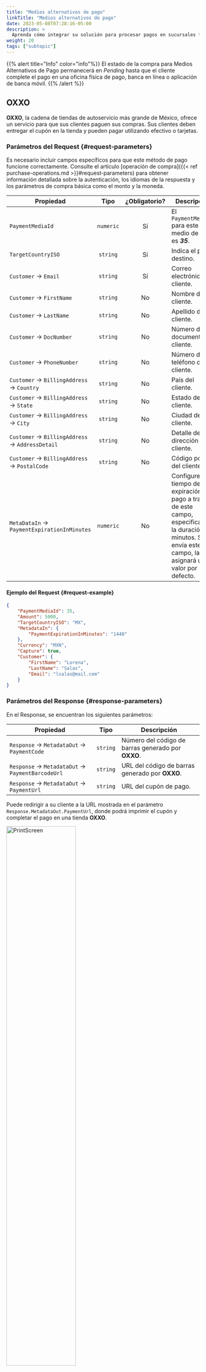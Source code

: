 ```yaml
---
title: "Medios alternativos de pago"
linkTitle: "Medios alternativos de pago"
date: 2023-05-08T07:28:16-05:00
description: >
  Aprenda cómo integrar su solución para procesar pagos en sucursales físicas de pago o utilizando transferencias bancarias.
weight: 20
tags: ["subtopic"]
---
```


{{% alert title="Info" color="info"%}}
El estado de la compra para Medios Alternativos de Pago permanecerá en _Pending_ hasta que el cliente complete el pago en una oficina física de pago, banca en línea o aplicación de banca móvil.
{{% /alert %}}

## OXXO
**OXXO**, la cadena de tiendas de autoservicio más grande de México, ofrece un servicio para que sus clientes paguen sus compras. Sus clientes deben entregar el cupón en la tienda y pueden pagar utilizando efectivo o tarjetas.

### Parámetros del Request {#request-parameters}
Es necesario incluir campos específicos para que este método de pago funcione correctamente. Consulte el artículo [operación de compra]({{< ref purchase-operations.md >}}#request-parameters) para obtener información detallada sobre la autenticación, los idiomas de la respuesta y los parámetros de compra básica como el monto y la moneda.

| Propiedad | Tipo | ¿Obligatorio? | Descripción |
|---|:-:|:-:|---|
| `PaymentMediaId` | `numeric` | Sí | El `PaymentMediaId` para este medio de pago es _**35**_. |
| `TargetCountryISO` | `string` | Sí | Indica el país destino. |
| `Customer` → `Email` | `string` | Sí | Correo electrónico del cliente. |
| `Customer` → `FirstName` | `string` | No | Nombre del cliente. |
| `Customer` → `LastName` | `string` | No | Apellido del cliente. |
| `Customer` → `DocNumber` | `string` | No | Número de documento del cliente. |
| `Customer` → `PhoneNumber` | `string` | No | Número de teléfono del cliente. |
| `Customer` → `BillingAddress` → `Country` | `string` | No | País del cliente. |
| `Customer` → `BillingAddress` → `State` | `string` | No | Estado del cliente. |
| `Customer` → `BillingAddress` → `City` | `string` | No | Ciudad del cliente. |
| `Customer` → `BillingAddress` → `AddressDetail` | `string` | No | Detalle de la dirección del cliente. |
| `Customer` → `BillingAddress` → `PostalCode` | `string` | No | Código postal del cliente. |
| `MetaDataIn` → `PaymentExpirationInMinutes` | `numeric` | No | Configure el tiempo de expiración del pago a través de este campo, especificando la duración en minutos. Si no envía este campo, la API asignará un valor por defecto. |

#### Ejemplo del Request {#request-example}
```json
{
    "PaymentMediaId": 35,
    "Amount": 5000,
    "TargetCountryISO": "MX",
    "MetadataIn": {
        "PaymentExpirationInMinutes": "1440"
    },
    "Currency": "MXN",
    "Capture": true,
    "Customer": {
        "FirstName": "Lorena",
        "LastName": "Salas",
        "Email": "lsalas@mail.com"
    }
}
```

### Parámetros del Response {#response-parameters}
En el Response, se encuentran los siguientes parámetros:

| Propiedad | Tipo | Descripción |
|---|:-:|---|
| `Response` → `MetadataOut` → `PaymentCode` | `string`  | Número del código de barras generado por **OXXO**. |
| `Response` → `MetadataOut` → `PaymentBarcodeUrl` | `string` | URL del código de barras generado por **OXXO**. |
| `Response` → `MetadataOut` → `PaymentUrl` | `string` | URL del cupón de pago. |

Puede redirigir a su cliente a la URL mostrada en el parámetro `Response.MetadataOut.PaymentUrl`, donde podrá imprimir el cupón y completar el pago en una tienda **OXXO**.

<img src="/assets/OxxoVoucher.png" width="60%" alt="PrintScreen"/>

#### Ejemplo del Response {#response-example}

```json
{
    "Response": {
        "PurchaseId": 1134219,
        "Created": "2023-09-01T16:56:08.496",
        "TrxToken": null,
        "Order": null,
        "Transaction": {
            "TransactionID": 1153111,
            "Created": "2023-09-01T16:56:08.497",
            "AuthorizationDate": "",
            "TransactionStatusId": 2,
            "Status": "Pending",
            "ErrorCode": null,
            "Description": "200 https://s3.amazonaws.com/gateway.stage.bamboopayment.com/purchase-coupons/1134219_7f597f55-1d3a-42ba-9bbb-883262cd6c03_20230902.html",
            "ApprovalCode": "Author",
            "Steps": [
                {
                    "Step": "Generic External",
                    "Created": "2023-09-01T16:56:09.437",
                    "Status": "PhysicalNetwork Pending",
                    "ResponseCode": "200",
                    "ResponseMessage": "",
                    "Error": null,
                    "AuthorizationCode": "Author",
                    "UniqueID": null,
                    "AcquirerResponseDetail": "https://s3.amazonaws.com/gateway.stage.bamboopayment.com/purchase-coupons/1134219_7f597f55-1d3a-42ba-9bbb-883262cd6c03_20230902.html"
                }
            ]
        },
        "Capture": true,
        "Amount": 5000,
        "OriginalAmount": 5000,
        "TaxableAmount": 0,
        "Tip": 0,
        "Installments": 1,
        "Currency": "MXN",
        "Description": null,
        "Customer": {
            "CustomerId": 250946,
            "Created": "2023-09-01T16:56:07.713",
            "CommerceCustomerId": null,
            "Owner": "Anonymous",
            "Email": "lsalas@mail.com",
            "Enabled": true,
            "ShippingAddress": null,
            "BillingAddress": null,
            "Plans": null,
            "AdditionalData": null,
            "PaymentProfiles": [
                {
                    "PaymentProfileId": 255697,
                    "PaymentMediaId": 35,
                    "Created": "2023-09-01T16:56:07.863",
                    "LastUpdate": "2023-09-01T16:56:08.220",
                    "Brand": "Oxxo",
                    "CardOwner": null,
                    "Bin": null,
                    "IssuerBank": null,
                    "Installments": null,
                    "Type": "PhysicalNetwork",
                    "IdCommerceToken": 0,
                    "Token": null,
                    "Expiration": null,
                    "Last4": "",
                    "Enabled": null,
                    "DocumentNumber": null,
                    "DocumentTypeId": null,
                    "ExternalValue": null,
                    "AffinityGroup": null
                }
            ],
            "CaptureURL": null,
            "UniqueID": null,
            "URL": "https://api.stage.bamboopayment.com/Customer/250946",
            "FirstName": "Lorena",
            "LastName": "Salas",
            "DocNumber": null,
            "DocumentTypeId": 2,
            "PhoneNumber": null,
            "ExternalValue": null
        },
        "RefundList": null,
        "PlanID": null,
        "UniqueID": null,
        "AdditionalData": null,
        "CustomerUserAgent": null,
        "CustomerIP": null,
        "URL": "https://api.stage.bamboopayment.com/Purchase/1134219",
        "DataUY": {
            "IsFinalConsumer": false,
            "Invoice": null,
            "TaxableAmount": 0
        },
        "DataDO": {
            "Invoice": null,
            "Tax": 0
        },
        "Acquirer": {
            "AcquirerID": 68,
            "Name": "Oxxo",
            "CommerceNumber": null
        },
        "CommerceAction": null,
        "PurchasePaymentProfileId": 255697,
        "LoyaltyPlan": null,
        "DeviceFingerprintId": null,
        "MetadataIn": {
            "PaymentExpirationInMinutes": "1440"
        },
        "MetadataOut": {
            "PaymentUrl": "https://s3.amazonaws.com/gateway.stage.bamboopayment.com/purchase-coupons/1134219_7f597f55-1d3a-42ba-9bbb-883262cd6c03_20230902.html",
            "PaymentCode": "810000011342193202310010005000",
            "PaymentBarcodeUrl": "https://gateway.stage.bamboopayment.com/purchase-coupons/coupons-barcodes/OxxoBarcode/810000011342193202310010005000.jpeg",
            "PaymentReference": "1134219"
        },
        "CrossBorderData": null,
        "CrossBorderDataResponse": {
            "TargetCountryISO": "MX",
            "TargetCurrencyISO": "MXN",
            "TargetAmount": 50
        },
        "Redirection": null,
        "IsFirstRecurrentPurchase": false,
        "AntifraudData": {
            "AntifraudFingerprintId": null,
            "AntifraudMetadataIn": null
        },
        "PaymentMediaId": null,
        "PurchaseType": 1,
        "HasCvv": null,
        "TargetCountryISO": null
    },
    "Errors": []
}
```

## Efectivo Paynet {#paynet-cash}
**Paynet** le permite a sus clientes generar un cupón y realizar el pago en una tienda física.

## Redes de pago en efectivo {#cash-acquirers}
Puede ofrecer a su cliente la posibilidad de pagar en efectivo en las siguientes redes:

* Farmacias Benavides
* 7Eleven
* Walmart
* Farmacias de Ahorro
* Sam´s
* Walmart Express
* Bodega Aurrera
* Circle K

### Parámetros del Request {#request-parameters-1}
Es necesario incluir campos específicos para que este método de pago funcione correctamente. Consulte el artículo [operación de compra]({{< ref purchase-operations.md >}}#request-parameters) para obtener información detallada sobre la autenticación, los idiomas de la respuesta y los parámetros de compra básica como el monto y la moneda.

| Propiedad | Tipo | ¿Obligatorio? | Descripción |
|---|:-:|:-:|---|
| `PaymentMediaId` | `numeric` | Sí | El `PaymentMediaId` para este medio de pago es _**30**_. |
| `TargetCountryISO` | `string` | Sí | Indica el país destino. |
| `Customer` → `Email` | `string` | Sí | Correo electrónico del cliente. |
| `Customer` → `FirstName` | `string` | Sí | Nombre del cliente. |
| `Customer` → `LastName` | `string` | No | Apellido del cliente. |
| `Customer` → `DocNumber` | `string` | No | Número de documento del cliente. |
| `Customer` → `PhoneNumber` | `string` | No | Número de teléfono del cliente. |
| `Customer` → `BillingAddress` → `Country` | `string` | No | País del cliente. |
| `Customer` → `BillingAddress` → `State` | `string` | No | Estado del cliente. |
| `Customer` → `BillingAddress` → `City` | `string` | No | Ciudad del cliente. |
| `Customer` → `BillingAddress` → `AddressDetail` | `string` | No | Detalle de la dirección del cliente. |
| `Customer` → `BillingAddress` → `PostalCode` | `string` | No | Código postal del cliente. |
| `MetaDataIn` → `PaymentExpirationInMinutes` | `numeric` | No | Configure el tiempo de expiración del pago a través de este campo, especificando la duración en minutos. Si no envía este campo, la API asignará un valor por defecto. |

#### Ejemplo del Request {#request-example-1}
```json
{
    "PaymentMediaId": 30,
    "Order": "test1005",
    "Amount": 1030,
    "TargetCountryISO": "MX",
    "MetadataIn": {
        "PaymentExpirationInMinutes": "1440"
    },
    "Currency": "MXN",
    "Capture": true,
    "Customer": {
        "FirstName": "John",
        "LastName": "Diaz",
        "Email": "jdiaz@mail.com"
    }
}
```

### Parámetros del Response {#response-parameters-1}
En el Response, se encuentran los siguientes parámetros:

| Propiedad | Tipo | Descripción |
|---|:-:|---|
| `Response` → `MetadataOut` → `PaymentCode` | `string`  | Referencia de pago generado por **Paynet**. |
| `Response` → `MetadataOut` → `PaymentBarcodeUrl` | `string` | URL de la imagen del código de barras del pago. |
| `Response` → `MetadataOut` → `PaymentUrl` | `string` | URL del cupón de pago en formato PDF. |

Puede redirigir a su cliente a la URL mostrada en el parámetro `Response.MetadataOut.PaymentUrl` para descargar el cupón y realizar el pago en una sucursal física de pago.

<img src="/assets/PaynetVoucher.png" width="60%" alt="PrintScreen"/>

#### Ejemplo del Response {#response-example-1}

```json
{
    "Response": {
        "PurchaseId": 1134220,
        "Created": "2023-09-01T17:14:37.189",
        "TrxToken": null,
        "Order": "test1005",
        "Transaction": {
            "TransactionID": 1153112,
            "Created": "2023-09-01T17:14:37.189",
            "AuthorizationDate": "",
            "TransactionStatusId": 2,
            "Status": "Pending",
            "ErrorCode": null,
            "Description": " ",
            "ApprovalCode": null,
            "Steps": [
                {
                    "Step": "Generic External",
                    "Created": "",
                    "Status": null,
                    "ResponseCode": "Ok",
                    "ResponseMessage": "trfe2e9jxdyzjvkqb1t1",
                    "Error": null,
                    "AuthorizationCode": null,
                    "UniqueID": null,
                    "AcquirerResponseDetail": null
                }
            ]
        },
        "Capture": true,
        "Amount": 1030,
        "OriginalAmount": 1030,
        "TaxableAmount": 0,
        "Tip": 0,
        "Installments": 1,
        "Currency": "MXN",
        "Description": null,
        "Customer": {
            "CustomerId": 250947,
            "Created": "2023-09-01T17:14:36.427",
            "CommerceCustomerId": null,
            "Owner": "Anonymous",
            "Email": "jdiaz@mail.com",
            "Enabled": true,
            "ShippingAddress": null,
            "BillingAddress": null,
            "Plans": null,
            "AdditionalData": null,
            "PaymentProfiles": [
                {
                    "PaymentProfileId": 255698,
                    "PaymentMediaId": 30,
                    "Created": "2023-09-01T17:14:36.547",
                    "LastUpdate": "2023-09-01T17:14:36.920",
                    "Brand": "OpenPayPayNet",
                    "CardOwner": null,
                    "Bin": null,
                    "IssuerBank": null,
                    "Installments": null,
                    "Type": "PhysicalNetwork",
                    "IdCommerceToken": 0,
                    "Token": null,
                    "Expiration": null,
                    "Last4": "",
                    "Enabled": null,
                    "DocumentNumber": null,
                    "DocumentTypeId": null,
                    "ExternalValue": null,
                    "AffinityGroup": null
                }
            ],
            "CaptureURL": null,
            "UniqueID": null,
            "URL": "https://api.stage.bamboopayment.com/Customer/250947",
            "FirstName": "John",
            "LastName": "Diaz",
            "DocNumber": null,
            "DocumentTypeId": 2,
            "PhoneNumber": null,
            "ExternalValue": null
        },
        "RefundList": null,
        "PlanID": null,
        "UniqueID": null,
        "AdditionalData": null,
        "CustomerUserAgent": null,
        "CustomerIP": null,
        "URL": "https://api.stage.bamboopayment.com/Purchase/1134220",
        "DataUY": {
            "IsFinalConsumer": false,
            "Invoice": null,
            "TaxableAmount": 0
        },
        "DataDO": {
            "Invoice": null,
            "Tax": 0
        },
        "Acquirer": {
            "AcquirerID": 62,
            "Name": "OpenPay PayNet",
            "CommerceNumber": null
        },
        "CommerceAction": null,
        "PurchasePaymentProfileId": 255698,
        "LoyaltyPlan": null,
        "DeviceFingerprintId": null,
        "MetadataIn": {
            "PaymentExpirationInMinutes": "1440"
        },
        "MetadataOut": {
            "PaymentCode": "9988780335829741",
            "PaymentBarcodeUrl": "https://sandbox-api.openpay.mx/barcode/9988780335829741?width=1&height=45&text=false",
            "PaymentUrl": "https://sandbox-dashboard.openpay.mx/paynet-pdf/m46uqwpxz7otrhsinbx1/9988780335829741"
        },
        "CrossBorderData": null,
        "CrossBorderDataResponse": {
            "TargetCountryISO": "MX",
            "TargetCurrencyISO": "MXN",
            "TargetAmount": 10.3
        },
        "Redirection": null,
        "IsFirstRecurrentPurchase": false,
        "AntifraudData": {
            "AntifraudFingerprintId": null,
            "AntifraudMetadataIn": null
        },
        "PaymentMediaId": null,
        "PurchaseType": 1,
        "HasCvv": null,
        "TargetCountryISO": null
    },
    "Errors": []
}
```

## Transferencia Bancaria (SPEI) {#bank-transfer-spei}
El **SPEI** (Sistema de Pagos Electrónicos Interbancarios) es un sistema de pagos electrónicos en México que permite a sus clientes transferir fondos entre bancos al instante. 

Para utilizar **SPEI**, los clientes deben tener acceso a la banca en línea o a una aplicación de banca móvil ofrecida por su banco y luego iniciar una transferencia proporcionando el número de convenio CIE, la referencia, la cantidad y el número CLABE (Clave Bancaria Estandarizada) si es necesario.

### Parámetros del Request {#request-parameters-2}
Es necesario incluir campos específicos para que este método de pago funcione correctamente. Consulte el artículo [operación de compra]({{< ref purchase-operations.md >}}#request-parameters) para obtener información detallada sobre la autenticación, los idiomas de la respuesta y los parámetros de compra básica como el monto y la moneda.

| Propiedad | Tipo | ¿Obligatorio? | Descripción |
|---|:-:|:-:|---|
| `PaymentMediaId` | `numeric` | Sí | El `PaymentMediaId` para este medio de pago es _**32**_. |
| `TargetCountryISO` | `string` | Sí | Indica el país destino. |
| `Customer` → `Email` | `string` | Sí | Correo electrónico del cliente. |
| `Customer` → `FirstName` | `string` | Sí | Nombre del cliente. |
| `Customer` → `LastName` | `string` | No | Apellido del cliente. |
| `Customer` → `DocNumber` | `string` | No | Número de documento del cliente. |
| `Customer` → `PhoneNumber` | `string` | No | Número de teléfono del cliente. |
| `Customer` → `BillingAddress` → `Country` | `string` | No | País del cliente. |
| `Customer` → `BillingAddress` → `State` | `string` | No | Estado del cliente. |
| `Customer` → `BillingAddress` → `City` | `string` | No | Ciudad del cliente. |
| `Customer` → `BillingAddress` → `AddressDetail` | `string` | No | Detalle de la dirección del cliente. |
| `Customer` → `BillingAddress` → `PostalCode` | `string` | No | Código postal del cliente. |
| `MetaDataIn` → `PaymentExpirationInMinutes` | `numeric` | No | Configure el tiempo de expiración del pago a través de este campo, especificando la duración en minutos. Si no envía este campo, la API asignará un valor por defecto.<br>El tiempo máximo permitido es de **30** días (**43200** minutos). |

#### Ejemplo del Request {#request-example-2}
```json
{
    "PaymentMediaId": 32,
    "Order": "ORD1001",
    "Amount": 1000000,
    "TargetCountryISO": "MX",
    "MetadataIn": {
        "PaymentExpirationInMinutes": "1440"
    },
    "Currency": "MXN",
    "Capture": true,
    "Customer": {
        "FirstName": "John",
        "LastName": "Diaz",
        "Email": "jdiaz@mail.com"
    }
}
```

### Parámetros del Response {#response-parameters-2}
En el Response, se encuentran los siguientes parámetros:

| Propiedad | Tipo | Descripción |
|---|:-:|---|
| `Response` → `MetadataOut` → `PaymentUrl` | `string` | Url del recibo de pago genérico. |
| `Response` → `MetadataOut` → `PaymentCode` | `string` | Número de referencia para _BBVA Bancomer_ o Concepto de pago para otros bancos. |
| `Response` → `MetadataOut` → `BankName` | `string`  | Nombre del banco destino. |
| `Response` → `MetadataOut` → `BankAccount` | `string` | Número de convenio CIE para _BBVA Bancomer_ o Referencia de pago para otros bancos. |
| `Response` → `MetadataOut` → `BankAccountLabel` | `string`  | _CLABE_ número de cuenta a la que se enviarán los fondos. |
| `Response` → `MetadataOut` → `BankReference` | `string` | Número de referencia del banco. |

Puede redirigir a su cliente a la URL mostrada en el parámetro `Response.MetadataOut.PaymentUrl` para descargar el recibo con los pasos e información para completar el pago.

<img src="/assets/SPEIVoucher.png" width="60%" alt="PrintScreen"/>


#### Ejemplo del Response {#response-example-2}

```json
{
    "Response": {
        "PurchaseId": 1134267,
        "Created": "2023-09-01T17:40:18.599",
        "TrxToken": null,
        "Order": "ORD1001",
        "Transaction": {
            "TransactionID": 1153152,
            "Created": "2023-09-01T17:40:18.599",
            "AuthorizationDate": "",
            "TransactionStatusId": 2,
            "Status": "Pending",
            "ErrorCode": null,
            "Description": " ",
            "ApprovalCode": null,
            "Steps": [
                {
                    "Step": "Generic External",
                    "Created": "",
                    "Status": null,
                    "ResponseCode": "Ok",
                    "ResponseMessage": "tryyscihs1lifsi5ymw5",
                    "Error": null,
                    "AuthorizationCode": null,
                    "UniqueID": null,
                    "AcquirerResponseDetail": null
                }
            ]
        },
        "Capture": true,
        "Amount": 1000000,
        "OriginalAmount": 1000000,
        "TaxableAmount": null,
        "Tip": 0,
        "Installments": 1,
        "Currency": "MXN",
        "Description": null,
        "Customer": {
            "CustomerId": 250981,
            "Created": "2023-09-01T17:40:17.930",
            "CommerceCustomerId": null,
            "Owner": "Anonymous",
            "Email": "jdiaz@mail.com",
            "Enabled": true,
            "ShippingAddress": null,
            "BillingAddress": null,
            "Plans": null,
            "AdditionalData": null,
            "PaymentProfiles": [
                {
                    "PaymentProfileId": 255734,
                    "PaymentMediaId": 32,
                    "Created": "2023-09-01T17:40:18.023",
                    "LastUpdate": "2023-09-01T17:40:18.440",
                    "Brand": "OpenPayBank",
                    "CardOwner": null,
                    "Bin": null,
                    "IssuerBank": null,
                    "Installments": null,
                    "Type": "BankTransfer",
                    "IdCommerceToken": 0,
                    "Token": null,
                    "Expiration": null,
                    "Last4": "",
                    "Enabled": null,
                    "DocumentNumber": null,
                    "DocumentTypeId": null,
                    "ExternalValue": null,
                    "AffinityGroup": null
                }
            ],
            "CaptureURL": null,
            "UniqueID": null,
            "URL": "https://api.stage.bamboopayment.com/Customer/250981",
            "FirstName": "John",
            "LastName": "Diaz",
            "DocNumber": null,
            "DocumentTypeId": null,
            "PhoneNumber": null,
            "ExternalValue": null
        },
        "RefundList": null,
        "PlanID": null,
        "UniqueID": null,
        "AdditionalData": null,
        "CustomerUserAgent": null,
        "CustomerIP": null,
        "URL": "https://api.stage.bamboopayment.com/Purchase/1134267",
        "DataUY": {
            "IsFinalConsumer": false,
            "Invoice": null,
            "TaxableAmount": null
        },
        "DataDO": {
            "Invoice": null,
            "Tax": null
        },
        "Acquirer": {
            "AcquirerID": 65,
            "Name": "OpenPay Bank",
            "CommerceNumber": null
        },
        "CommerceAction": null,
        "PurchasePaymentProfileId": 255734,
        "LoyaltyPlan": null,
        "DeviceFingerprintId": null,
        "MetadataIn": {
            "PaymentExpirationInMinutes": "1440"
        },
        "MetadataOut": {
            "PaymentUrl": "https://sandbox-dashboard.openpay.mx/spei-pdf/m46uqwpxz7otrhsinbx1/tryyscihs1lifsi5ymw5",
            "PaymentCode": "25966327953597018268",
            "BankName": "BBVA Bancomer",
            "BankAccount": "1411217",
            "BankAccountLabel": "000000000000000001",
            "BankReference": "tryyscihs1lifsi5ymw5"
        },
        "CrossBorderData": null,
        "CrossBorderDataResponse": {
            "TargetCountryISO": "MX",
            "TargetCurrencyISO": "MXN",
            "TargetAmount": 10000
        },
        "Redirection": null,
        "IsFirstRecurrentPurchase": false,
        "AntifraudData": {
            "AntifraudFingerprintId": null,
            "AntifraudMetadataIn": null
        },
        "PaymentMediaId": null,
        "PurchaseType": 1,
        "HasCvv": null,
        "TargetCountryISO": null
    },
    "Errors": []
}
```
